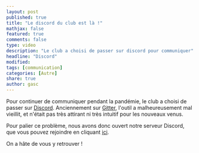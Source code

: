 ```yaml
---
layout: post
published: true
title: "Le discord du club est là !"
mathjax: false
featured: true
comments: false
type: video
description: "Le club a choisi de passer sur discord pour communiquer"
headline: "Discord"
modified:
tags: [communication]
categories: [Autre]
share: true
author: gasc
---
```


Pour continuer de communiquer pendant la pandémie, le club a choisi de passer sur [Discord](https://discord.com/). Anciennement sur [Gitter](https://gitter.im/club-robot-insat), l'outil a malheureusement mal vieillit, et n'était pas très attirant ni très intuitif pour les nouveaux venus.

Pour palier ce problème, nous avons donc ouvert notre serveur Discord, que vous pouvez rejoindre en cliquant [ici](https://discord.gg/kmegAy63bx).

On a hâte de vous y retrouver !
